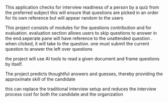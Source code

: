 This application checks for interview readiness of a person by a quiz from the preferred subject
this will ensure that questions are picked in an order for its own reference but will appear random to the users

This project consists of modules for the questions contribution and for evaluation. evaluation section allows users to skip questions to answer in the end.seperate pane will have reference to the unattended question . when clicked, it will take to the question. one must submit the current question to answer the left over questions

 the project will use AI tools to read a given document and frame questions by itself.

The project predicts thoughtful answers and guesses, thereby providing the approximate skill of the candidate


this can replace the traditional interview setup and reduces the interview process cost for both the candidate and the organization
